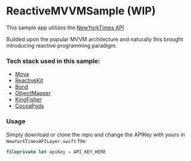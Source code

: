 # ReactiveMVVMSample (WIP)

This sample app utilizes the [NewYorkTimes API](newyorktimesapi)

Builded upon the popular MVVM architecture and naturally this brought introducing reactive programming paradigm.

### Tech stack used in this sample: 

- [Moya](https://github.com/Moya/Moya)
- [ReactiveKit](https://github.com/DeclarativeHub/ReactiveKit)
- [Bond](https://github.com/DeclarativeHub/Bond)
- [ObjectMapper](https://github.com/Hearst-DD/ObjectMapper)
- [KingFisher](https://github.com/onevcat/Kingfisher)
- [CocoaPods](https://github.com/CocoaPods/CocoaPods)


### Usage

Simply download or clone the repo and change the APIKey with yours in `NewYorkTimesAPILayer.swift` file:

```swift
fileprivate let apiKey = API_KEY_HERE
```

